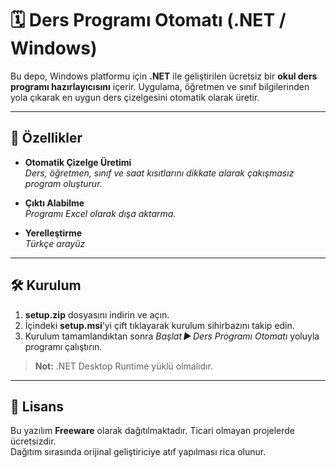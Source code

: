# 🗓️ Ders Programı Otomatı (.NET / Windows)

Bu depo, Windows platformu için **.NET** ile geliştirilen ücretsiz bir **okul ders programı hazırlayıcısını** içerir. Uygulama, öğretmen ve sınıf bilgilerinden yola çıkarak en uygun ders çizelgesini otomatik olarak üretir.

---

## 🚀 Özellikler

- **Otomatik Çizelge Üretimi**  
  *Ders, öğretmen, sınıf ve saat kısıtlarını dikkate alarak çakışmasız program oluşturur.*

- **Çıktı Alabilme**  
  *Programı Excel olarak dışa aktarma.*

- **Yerelleştirme**  
  *Türkçe arayüz*


---

## 🛠️ Kurulum

1. **setup.zip** dosyasını indirin ve açın.  
2. İçindeki **setup.msi**’yi çift tıklayarak kurulum sihirbazını takip edin.  
3. Kurulum tamamlandıktan sonra *Başlat ▶ Ders Programı Otomatı* yoluyla programı çalıştırın.

> **Not:** .NET Desktop Runtime yüklü olmalıdır.

---

## 📝 Lisans

Bu yazılım **Freeware** olarak dağıtılmaktadır. Ticari olmayan projelerde ücretsizdir.  
Dağıtım sırasında orijinal geliştiriciye atıf yapılması rica olunur.



